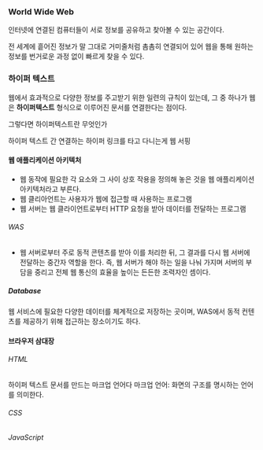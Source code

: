 ### World Wide Web
인터넷에 연결된 컴퓨터들이 서로 정보를 공유하고 찾아볼 수 있는 공간이다.

전 세계에 흩어진 정보가 말 그대로 거미줄처럼 촘촘히 연결되어 있어 웹을 통해 원하는 정보를 번거로운 과정 없이 빠르게 찾을 수 있다.

### 하이퍼 텍스트
웹에서 효과적으로 다양한 정보를 주고받기 위한 일련의 규칙이 있는데, 그 중 하나가 웹은 **하이퍼텍스트** 형식으로 이루어진 문서를 연결한다는 점이다.

그렇다면 하이퍼텍스트란 무엇인가

하이퍼 텍스트 간 연결하는 하이퍼 링크를 타고 다니는게 웹 서핑

#### 웹 애플리케이션 아키텍처
- 웹 동작에 필요한 각 요소와 그 사이 상호 작용을 정의해 놓은 것을 웹 애플리케이션 아키텍처라고 부른다.
- 웹 클리아언트는 사용자가 웹에 접근할 때 사용하는 프로그램
- 웹 서버는 웹 클라이언트로부터 HTTP 요청을 받아 데이터를 전달하는 프로그램

###### WAS
* 웹 서버로부터 주로 동적 콘텐츠를 받아 이를 처리한 뒤, 그 결과를 다시 웹 서버에 전달하는 중간자 역할을 한다. 즉, 웹 서버가 해야 하는 일을 나눠 가지며 서버의 부담을 중리고 전체 웹 통신의 효율을 높이는 든든한 조력자인 셈이다.

##### Database
웹 서비스에 필요한 다양한 데이터를 체계적으로 저장하는 곳이며, WAS에서 동적 컨텐츠를 제공하기 위해 접근하는 장소이기도 하다.
#### 브라우저 삼대장
###### HTML
하이퍼 텍스트 문서를 만드는 마크업 언어다
마크업 언어: 화면의 구조를 명시하는 언어를 의미한다.
###### CSS

###### JavaScript
